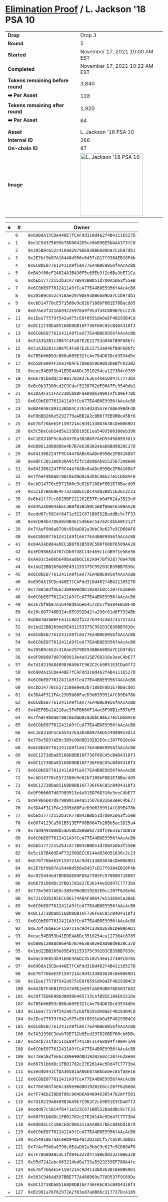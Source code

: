 # [Elimination Proof](./readme.md) / L. Jackson &#039;18 PSA 10

|||
|---|---|
| **Drop** | Drop 3 |
| **Round** | 5 |
| **Started** | November 17, 2021 10:00 AM EST |
| **Completed** | November 17, 2021 10:22 AM EST |
| **Tokens remaining before round** | 3,840 |
| **➡️ Per Asset** | 128 |
| **Tokens remaining after round** | 1,920 |
| **➡️ Per Asset** | 64 |
| | |
| **Asset** | L. Jackson &#039;18 PSA 10 |
| **Internal ID** | 266 |
| **On-chain ID** | 87 |
| **Image** | <img src="https://tcdn.blokpax.com/94d9199b-dc5f-4fe4-91ba-b81ce1319327/d3a9a9699c2292f69a8d394a29f43b4120197cd5846dab14227be35c980e642d.jpg" height="200" alt="L. Jackson &#039;18 PSA 10" /> |


| 💀 | # | Owner |
| --- | --- | --- |
|  | `0` | `0x690dA15CDe440E7fCAFdd310d462f4B41116527D` |
| 💀 | `1` | `0xe1C94375695b78D064205ce0A896E5bbAA373fC0` |
|  | `2` | `0x205B9c652c418ae2979DE938B6689Da7C1b97db1` |
| 💀 | `3` | `0x2E7bf9b07A16448d956e6457cD17f9384EB10F4b` |
|  | `4` | `0x6C0bE077612411A9fCeA77EA4B0E9956fAAcAcB8` |
| 💀 | `5` | `0xBA9f86eF24824A3B436F5c65Eb3f2e6Ba3bE71Ca` |
|  | `6` | `0xbEb17772152b3cA77B842BBD51d7D0A5D63f55eB` |
| 💀 | `7` | `0x6C0bE077612411A9fCeA77EA4B0E9956fAAcAcB8` |
|  | `8` | `0x205B9c652c418ae2979DE938B6689Da7C1b97db1` |
| 💀 | `9` | `0xcbD14770cE571580e9e82b7188bF8B1E78Bacd05` |
|  | `10` | `0x07Ae3f321Ab9422e978a9f953f34C88907Ecc27b` |
| 💀 | `11` | `0x1Eea77579f542a975cE8f0591dA0aEF48293B4Cd` |
|  | `12` | `0x0C12738Da85168D0DB16F736F66C05cB4D4310f3` |
| 💀 | `13` | `0x6C0bE077612411A9fCeA77EA4B0E9956fAAcAcB8` |
|  | `14` | `0x51A3b2B1c3B6fC4Fa07E2E22753a046fB9F686fc` |
| 💀 | `15` | `0x51A3b2B1c3B6fC4Fa07E2E22753a046fB9F686fc` |
|  | `16` | `0x7B5b66B93cB88a609E32fcAe784D63Dcd3534dDe` |
| 💀 | `17` | `0xb5BFe0b4F3Aa14bAFE7DBea59690D3beBfF833B2` |
|  | `18` | `0xeac54E053b41EDE4A6Dc3510254ea127304c8785` |
| 💀 | `19` | `0x66791b6dDc1FB01782e27E2614Ae5Dd47C7773bA` |
|  | `20` | `0xBc0b37300cd2C9Cdaf5238782dF06A7Fc9540db1` |
| 💀 | `21` | `0x3DA4F311FAc2305b88FaeD9d639991AfC89E478b` |
|  | `22` | `0x6C0bE077612411A9fCeA77EA4B0E9956fAAcAcB8` |
| 💀 | `23` | `0xBD4048c803138bD4C37E54d2d5A7e7A06490dFdD` |
|  | `24` | `0xF8bBD266e5292779aABB2A2c0B6f7EB9BBe45Bf6` |
| 💀 | `25` | `0xE76f76beE5F159721Ac9d41338D3638cDe0069D1` |
|  | `26` | `0x5C5beCeb14d5e233DD185E1ea5403500388eb398` |
| 💀 | `27` | `0xC1ED31DF5c6a5437Ea3830b97AeD5549d8953d13` |
|  | `28` | `0xb80612088d06e4b7B7e630302ebaD0Bd9820C37D` |
| 💀 | `29` | `0x6413082247F9C444f6ABe0aADe895Be2FB416Db7` |
|  | `30` | `0xe8FC2013e0b39A95f2fc5d696Ab91535D72A8e80` |
| 💀 | `31` | `0x6413082247F9C444f6ABe0aADe895Be2FB416Db7` |
|  | `32` | `0x7fAeF9b8a8798c8EdaD02a3bbC9e627e5CD68AF8` |
| 💀 | `33` | `0xcbD14770cE571580e9e82b7188bF8B1E78Bacd05` |
|  | `34` | `0x5c1D7BA69E4F73250DECC014Ad838051636c2c23` |
| 💀 | `35` | `0x6b41ff7cc8D25BF221282E57Fcb04F624a3523e0` |
|  | `36` | `0x84A3Ab084abEC3B0f03B599C5B0f006F6509AA20` |
| 💀 | `37` | `0xedd67c58C4f8471e522C671B0552BaddBc9c7F33` |
|  | `38` | `0x9cDB4b37D6A0c0B4EC54b6ec5a7e2Cdb5A0F212f` |
| 💀 | `39` | `0x7fAeF9b8a8798c8EdaD02a3bbC9e627e5CD68AF8` |
|  | `40` | `0x6C0bE077612411A9fCeA77EA4B0E9956fAAcAcB8` |
| 💀 | `41` | `0x84A3Ab084abEC3B0f03B599C5B0f006F6509AA20` |
|  | `42` | `0x3FD986EA4767cDb9f48C14e469c1cdB9f1e56e56` |
| 💀 | `43` | `0xAA93c5e06b649baad66C162A947Bf928770a47B8` |
|  | `44` | `0x1bd22BB269b89E491153375C99203CB39BB7830c` |
| 💀 | `45` | `0x6C0bE077612411A9fCeA77EA4B0E9956fAAcAcB8` |
|  | `46` | `0x690dA15CDe440E7fCAFdd310d462f4B41116527D` |
| 💀 | `47` | `0x778e503fAE6c389e90d0D19202E0cc207F628e0A` |
|  | `48` | `0x6C0bE077612411A9fCeA77EA4B0E9956fAAcAcB8` |
| 💀 | `49` | `0x2E7bf9b07A16448d956e6457cD17f9384EB10F4b` |
|  | `50` | `0x28c807746B324c859392D42fa298f61d8F793ABb` |
| 💀 | `51` | `0xDb07B2a0eFFa11C8d2f522764442382735717323` |
|  | `52` | `0x1bd22BB269b89E491153375C99203CB39BB7830c` |
| 💀 | `53` | `0x6C0bE077612411A9fCeA77EA4B0E9956fAAcAcB8` |
|  | `54` | `0x6C0bE077612411A9fCeA77EA4B0E9956fAAcAcB8` |
| 💀 | `55` | `0x205B9c652c418ae2979DE938B6689Da7C1b97db1` |
|  | `56` | `0x9F966607d87989913e4a515D768316e3eeC4bE77` |
| 💀 | `57` | `0x7d10219A8489836A9b7C962C2cb9051E3CDa0ff2` |
|  | `58` | `0x690dA15CDe440E7fCAFdd310d462f4B41116527D` |
| 💀 | `59` | `0x6C0bE077612411A9fCeA77EA4B0E9956fAAcAcB8` |
|  | `60` | `0xcbD14770cE571580e9e82b7188bF8B1E78Bacd05` |
| 💀 | `61` | `0x3DA4F311FAc2305b88FaeD9d639991AfC89E478b` |
|  | `62` | `0x6C0bE077612411A9fCeA77EA4B0E9956fAAcAcB8` |
| 💀 | `63` | `0x40EF6Da2A216ae3FdFB660F14ae8F98B1e557bF5` |
|  | `64` | `0x7fAeF9b8a8798c8EdaD02a3bbC9e627e5CD68AF8` |
| 💀 | `65` | `0x6C0bE077612411A9fCeA77EA4B0E9956fAAcAcB8` |
|  | `66` | `0xC1ED31DF5c6a5437Ea3830b97AeD5549d8953d13` |
| 💀 | `67` | `0x778e503fAE6c389e90d0D19202E0cc207F628e0A` |
|  | `68` | `0x6C0bE077612411A9fCeA77EA4B0E9956fAAcAcB8` |
| 💀 | `69` | `0x0C12738Da85168D0DB16F736F66C05cB4D4310f3` |
|  | `70` | `0x0C12738Da85168D0DB16F736F66C05cB4D4310f3` |
| 💀 | `71` | `0x6C0bE077612411A9fCeA77EA4B0E9956fAAcAcB8` |
|  | `72` | `0xcbD14770cE571580e9e82b7188bF8B1E78Bacd05` |
| 💀 | `73` | `0x0C12738Da85168D0DB16F736F66C05cB4D4310f3` |
|  | `74` | `0x9F966607d87989913e4a515D768316e3eeC4bE77` |
| 💀 | `75` | `0x9F966607d87989913e4a515D768316e3eeC4bE77` |
|  | `76` | `0x3DA4F311FAc2305b88FaeD9d639991AfC89E478b` |
| 💀 | `77` | `0xbEb17772152b3cA77B842BBD51d7D0A5D63f55eB` |
|  | `78` | `0x0074123Ca501B513EFF06B06A7b26Bb5ae1D25a4` |
| 💀 | `79` | `0x7ad94910D0b5aD58b2808eb273dfc9631671D010` |
|  | `80` | `0x6C0bE077612411A9fCeA77EA4B0E9956fAAcAcB8` |
| 💀 | `81` | `0xbEb17772152b3cA77B842BBD51d7D0A5D63f55eB` |
|  | `82` | `0x5c1D7BA69E4F73250DECC014Ad838051636c2c23` |
| 💀 | `83` | `0xE76f76beE5F159721Ac9d41338D3638cDe0069D1` |
|  | `84` | `0x2E7bf9b07A16448d956e6457cD17f9384EB10F4b` |
| 💀 | `85` | `0xc025444ed7BDD8AE04FD6a7505Fc97008D718887` |
|  | `86` | `0x66791b6dDc1FB01782e27E2614Ae5Dd47C7773bA` |
| 💀 | `87` | `0x778e503fAE6c389e90d0D19202E0cc207F628e0A` |
|  | `88` | `0x721C02b285ECC86174A0AF98647e533E0A5a388E` |
| 💀 | `89` | `0x6C0bE077612411A9fCeA77EA4B0E9956fAAcAcB8` |
|  | `90` | `0x0C12738Da85168D0DB16F736F66C05cB4D4310f3` |
| 💀 | `91` | `0x6C0bE077612411A9fCeA77EA4B0E9956fAAcAcB8` |
|  | `92` | `0xE76f76beE5F159721Ac9d41338D3638cDe0069D1` |
| 💀 | `93` | `0xeac54E053b41EDE4A6Dc3510254ea127304c8785` |
|  | `94` | `0xb80612088d06e4b7B7e630302ebaD0Bd9820C37D` |
| 💀 | `95` | `0x1bd22BB269b89E491153375C99203CB39BB7830c` |
|  | `96` | `0xeac54E053b41EDE4A6Dc3510254ea127304c8785` |
| 💀 | `97` | `0x690dA15CDe440E7fCAFdd310d462f4B41116527D` |
|  | `98` | `0xE76f76beE5F159721Ac9d41338D3638cDe0069D1` |
| 💀 | `99` | `0x1Eea77579f542a975cE8f0591dA0aEF48293B4Cd` |
|  | `100` | `0x4A30fF4bB1FD247A9E2eE9faA89dB076D5037b82` |
| 💀 | `101` | `0x29f7ED66996d0899b485715CAfB95E109E81516e` |
|  | `102` | `0x7B5b66B93cB88a609E32fcAe784D63Dcd3534dDe` |
| 💀 | `103` | `0x1Eea77579f542a975cE8f0591dA0aEF48293B4Cd` |
|  | `104` | `0x1Eea77579f542a975cE8f0591dA0aEF48293B4Cd` |
| 💀 | `105` | `0x6C0bE077612411A9fCeA77EA4B0E9956fAAcAcB8` |
|  | `106` | `0x7A31998C3dab70E712b0Eed297820BD766cb6DBc` |
| 💀 | `107` | `0xcAcb721f8c51cE89f741c0F1C468D94f700AF1A9` |
|  | `108` | `0x6C0bE077612411A9fCeA77EA4B0E9956fAAcAcB8` |
| 💀 | `109` | `0x778e503fAE6c389e90d0D19202E0cc207F628e0A` |
|  | `110` | `0x66791b6dDc1FB01782e27E2614Ae5Dd47C7773bA` |
| 💀 | `111` | `0x3ed4D441CfDA30581aA06E87AB6bA0ec85fa8e16` |
|  | `112` | `0x6C0bE077612411A9fCeA77EA4B0E9956fAAcAcB8` |
| 💀 | `113` | `0x778e503fAE6c389e90d0D19202E0cc207F628e0A` |
|  | `114` | `0xfF74Eb239D8f06c904D6A94694630547620ff501` |
| 💀 | `115` | `0x7d10219A8489836A9b7C962C2cb9051E3CDa0ff2` |
|  | `116` | `0xedd67c58C4f8471e522C671B0552BaddBc9c7F33` |
| 💀 | `117` | `0x66791b6dDc1FB01782e27E2614Ae5Dd47C7773bA` |
|  | `118` | `0x0d8dECcc10ecE0c006311aAA8B57BEc8d6Dd1879` |
| 💀 | `119` | `0x6C0bE077612411A9fCeA77EA4B0E9956fAAcAcB8` |
|  | `120` | `0x35491B67aaCeeb948E4ac2D21DCf57ca50C1Bb01` |
| 💀 | `121` | `0x7fAeF9b8a8798c8EdaD02a3bbC9e627e5CD68AF8` |
|  | `122` | `0x7F78689a853C1fd84E322d47590Ed8232c0e6328` |
| 💀 | `123` | `0x95d7242abc063214bd0a733a5929239EF788A4fe` |
|  | `124` | `0xE76f76beE5F159721Ac9d41338D3638cDe0069D1` |
| 💀 | `125` | `0x563C946Ad597BBE777A480D69e770D537F9C69De` |
|  | `126` | `0x0C12738Da85168D0DB16F736F66C05cB4D4310f3` |
| 💀 | `127` | `0xB1981a76F62972A2f03e07a0B66c317737DcA189` |
